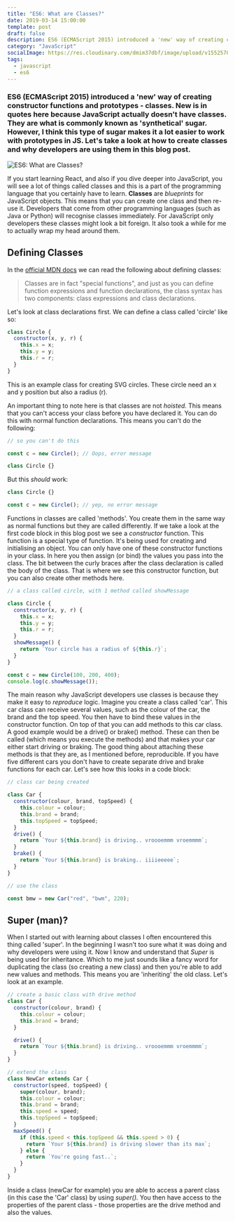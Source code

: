 ```yaml
---
title: "ES6: What are Classes?"
date: 2019-03-14 15:00:00
template: post
draft: false
description: ES6 (ECMAScript 2015) introduced a 'new' way of creating constructor functions and prototypes - classes. In this blog I explain how to create classes and why they're being used.
category: "JavaScript"
socialImage: https://res.cloudinary.com/dmim37dbf/image/upload/v1552570190/classes.png
tags:
  - javascript
  - es6
---
```


### ES6 (ECMAScript 2015) introduced a 'new' way of creating constructor functions and prototypes - classes. New is in quotes here because JavaScript actually doesn't have classes. They are what is commonly known as 'synthetical' sugar. However, I think this type of sugar makes it a lot easier to work with prototypes in JS. Let's take a look at how to create classes and why developers are using them in this blog post.

![ES6: What are Classes?](https://res.cloudinary.com/dmim37dbf/image/upload/v1552570190/classes.png)

If you start learning React, and also if you dive deeper into JavaScript, you will see a lot of things called classes and this is a part of the programming language that you certainly have to learn. **Classes** are _blueprints_ for JavaScript objects. This means that you can create one class and then re-use it. Developers that come from other programming languages (such as Java or Python) will recognise classes immediately. For JavaScript only developers these classes might look a bit foreign. It also took a while for me to actually wrap my head around them.

## Defining Classes

In the [official MDN docs](https://developer.mozilla.org/en-US/docs/Web/JavaScript/Reference/Classes) we can read the following about defining classes:

> Classes are in fact "special functions", and just as you can define function expressions and function declarations, the class syntax has two components: class expressions and class declarations.

Let's look at class declarations first. We can define a class called 'circle' like so:

```javascript
class Circle {
  constructor(x, y, r) {
    this.x = x;
    this.y = y;
    this.r = r;
  }
}
```

This is an example class for creating SVG circles. These circle need an x and y position but also a radius (r).

An important thing to note here is that classes are not _hoisted._ This means that you can't access your class before you have declared it. You can do this with normal function declarations. This means you can't do the following:

```javascript
// so you can't do this

const c = new Circle(); // Oops, error message

class Circle {}
```

But this _should_ work:

```javascript
class Circle {}

const c = new Circle(); // yep, no error message
```

Functions in classes are called 'methods'. You create them in the same way as normal functions but they are called differently. If we take a look at the first code block in this blog post we see a _constructor_ function. This function is a special type of function. It's being used for creating and initialising an object. You can only have one of these constructor functions in your class. In here you then assign (or bind) the values you pass into the class. The bit between the curly braces after the class declaration is called the body of the class. That is where we see this constructor function, but you can also create other methods here.

```javascript
// a class called circle, with 1 method called showMessage

class Circle {
  constructor(x, y, r) {
    this.x = x;
    this.y = y;
    this.r = r;
  }
  showMessage() {
    return `Your circle has a radius of ${this.r}`;
  }
}

const c = new Circle(100, 200, 400);
console.log(c.showMessage());
```

The main reason why JavaScript developers use classes is because they make it easy to _reproduce_ logic. Imagine you create a class called 'car'. This car class can receive several values, such as the colour of the car, the brand and the top speed. You then have to bind these values in the constructor function. On top of that you can add methods to this car class. A good example would be a drive() or brake() method. These can then be called (which means you execute the methods) and that makes your car either start driving or braking. The good thing about attaching these methods is that they are, as I mentioned before, reproducible. If you have five different cars you don't have to create separate drive and brake functions for each car. Let's see how this looks in a code block:

```javascript
// class car being created

class Car {
  constructor(colour, brand, topSpeed) {
    this.colour = colour;
    this.brand = brand;
    this.topSpeed = topSpeed;
  }
  drive() {
    return `Your ${this.brand} is driving.. vroooemmm vroemmmm`;
  }
  brake() {
    return `Your ${this.brand} is braking.. iiiieeeee`;
  }
}

// use the class

const bmw = new Car("red", "bwm", 220);
```

## Super (man)?

When I started out with learning about classes I often encountered this thing called 'super'. In the beginning I wasn't too sure what it was doing and why developers were using it. Now I know and understand that _Super_ is being used for inheritance. Which to me just sounds like a fancy word for duplicating the class (so creating a new class) and then you're able to add new values and methods. This means you are 'inheriting' the old class. Let's look at an example.

```javascript
// create a basic class with drive method
class Car {
  constructor(colour, brand) {
    this.colour = colour;
    this.brand = brand;
  }

  drive() {
    return `Your ${this.brand} is driving.. vroooemmm vroemmmm`;
  }
}

// extend the class
class NewCar extends Car {
  constructor(speed, topSpeed) {
    super(colour, brand);
    this.colour = colour;
    this.brand = brand;
    this.speed = speed;
    this.topSpeed = topSpeed;
  }
  maxSpeed() {
    if (this.speed < this.topSpeed && this.speed > 0) {
      return `Your ${this.brand} is driving slower than its max`;
    } else {
      return `You're going fast..`;
    }
  }
}
```

Inside a class (newCar for example) you are able to access a parent class (in this case the 'Car' class) by using _super()._ You then have access to the properties of the parent class - those properties are the drive method and also the values.
